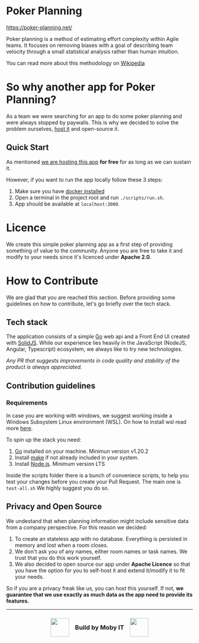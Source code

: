 # Poker Planning

https://poker-planning.net/

Poker planning is a method of estimating effort complexity within Agile teams. It focuses on removing biases with a goal of describing team velocity through a small statistical analysis rather than human intuition.

You can read more about this methodology on [Wikipedia](https://en.wikipedia.org/wiki/Planning_poker)

# So why another app for Poker Planning?

As a team we were searching for an app to do some poker planning and were always stopped by paywalls. This is why we decided to solve the problem ourselves, [host it](https://poker-planning.net/) and open-source it.

## Quick Start

As mentioned [we are hosting this app](https://poker-planning.net/) **for free** for as long as we can sustain it.

However, if you want to run the app locally follow these 3 steps:

1. Make sure you have [docker installed](https://docs.docker.com/get-docker/)
2. Open a terminal in the project root and run `./scripts/run.sh`.
3. App should be available at `localhost:3000`.

# Licence

We create this simple poker planning app as a first step of providing something of value to the community. Anyone you are free to take it and modify to your needs since it's licenced under **Apache 2.0**.
# How to Contribute

We are glad that you are reached this section. Before providing some guidelines on how to contribute, let's go briefly over the tech stack.

## Tech stack

The application consists of a simple [Go](https://go.dev/) web api and a Front End UI created with [SolidJS](https://www.solidjs.com/). While our experience lies heavily in the JavaScript (NodeJS, Angular, Typescript) ecosystem, we always like to try new technologies.

*Any PR that suggests improvements in code quality and stability of the product is always appreciated.*

## Contribution guidelines

### Requirements

In case you are working with windows, we suggest working inside a Windows Subsystem Linux environment (WSL). On how to install wsl read more [here](https://learn.microsoft.com/en-us/windows/wsl/install).

To spin up the stack you need:

1. [Go](https://go.dev/) installed on your machine. Minimun version v1.20.2
2. Install [make](https://www.gnu.org/software/make/) if not already included in your system.
3. Install [Node.js](https://nodejs.org/en). Minimum version LTS

Inside the scripts folder there is a bunch of conveniece scripts, to help you test your changes before you create your Pull Request. The main one is `test-all.sh` We highly suggest you do so.

## Privacy and Open Source

We undestand that when planning information might include sensitive data from a company perspective.
For this reason we decided:
1. To create an stateless app with no database. Everything is persisted in memory and lost when a room closes.
2. We don't ask you of any names, either room names or task names. We trust that you do this work yourself.
3. We also decided to open source our app under **Apache Licence** so that you have the option for you to self-host it and extend it/modify it to fit your needs.

So if you are a privacy freak like us, you can host this yourself. If not, **we guarantee that we use exactly as much data as the app need to provide its features.**

---

<h3 align="center" style="display:flex; align-items:center; gap:1rem; justify-content:center;">
<img src="https://moby-it.com/favicon.ico" width="50"/>
Build by Moby IT
<img src="https://moby-it.com/favicon.ico" width="50"/>

</h3>
